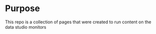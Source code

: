 # Purpose
This repo is a collection of pages that were created to run content on the data studio monitors
